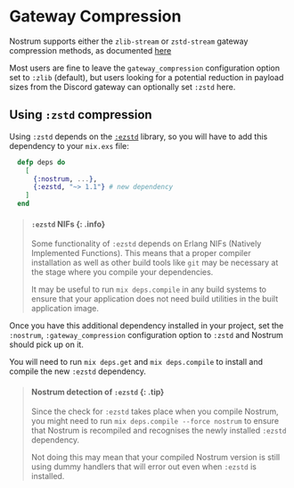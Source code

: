 # Gateway Compression

Nostrum supports either the `zlib-stream` or `zstd-stream` gateway compression
methods, as documented
[here](https://discord.com/developers/docs/topics/gateway#encoding-and-compression)

Most users are fine to leave the `gateway_compression` configuration option set
to `:zlib` (default), but users looking for a potential reduction in payload
sizes from the Discord gateway can optionally set `:zstd` here.

## Using `:zstd` compression

Using `:zstd` depends on the [`:ezstd`](https://hex.pm/packages/ezstd) library,
so you will have to add this dependency to your `mix.exs` file:

```elixir
  defp deps do
    [
      {:nostrum, ...},
      {:ezstd, "~> 1.1"} # new dependency
    ]
  end
```


> #### `:ezstd` NIFs {: .info}
>
> Some functionality of `:ezstd` depends on Erlang NIFs (Natively Implemented
> Functions). This means that a proper compiler installation as well as other
> build tools like `git` may be necessary at the stage where you compile your
> dependencies.
>
> It may be useful to run `mix deps.compile` in any build systems to ensure that
> your application does not need build utilities in the built application image.

Once you have this additional dependency installed in your project, set the
`:nostrum`, `:gateway_compression` configuration option to `:zstd` and Nostrum
should pick up on it.

You will need to run `mix deps.get` and `mix deps.compile` to install and
compile the new `:ezstd` dependency.

> #### Nostrum detection of `:ezstd` {: .tip}
>
> Since the check for `:ezstd` takes place when you compile Nostrum, you might
> need to run `mix deps.compile --force nostrum` to ensure that Nostrum is
> recompiled and recognises the newly installed `:ezstd` dependency.
>
> Not doing this may mean that your compiled Nostrum version is still using
> dummy handlers that will error out even when `:ezstd` is installed.
